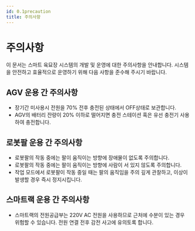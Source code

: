 ```yaml
---
id: 0.1precaution
title: 주의사항
---
```


# 주의사항
이 문서는 스마트 육묘장 시스템의 개발 및 운영에 대한 주의사항을 안내합니다. 시스템을 안전하고 효율적으로 운영하기 위해 다음 사항을 준수해 주시기 바랍니다.
## AGV 운용 간 주의사항
- 장기간 미사용시 전원을 70% 전후 충전된 상태에서 OFF상태로 보관합니다. 
- AGV의 배터리 잔량이 20% 이하로 떨어지면 충전 스테이션 혹은 유선 충전기 사용하여 충전합니다.

## 로봇팔 운용 간 주의사항
- 로봇팔의 작동 중에는 팔이 움직이는 방향에 장애물이 없도록 주의합니다.
- 로봇팔의 작동 중에는 팔이 움직이는 방향에 사람이 서 있지 않도록 주의합니다.
- 작업 모드에서 로봇팔이 작동 중일 때는 팔의 움직임을 주의 깊게 관찰하고, 이상이 발생할 경우 즉시 정지시킵니다.


## 스마트랙 운용 간 주의사항
- 스마트랙의 전원공급부는 220V AC 전원을 사용하므로 근처에 수분이 있는 경우 위험할 수 있습니다. 전원 연결 전후 감전 사고에 유의토록 합니다.
